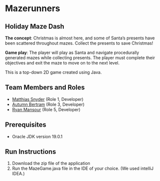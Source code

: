 # Mazerunners

## Holiday Maze Dash
**The concept**: Christmas is almost here, and some of Santa’s presents have been scattered throughout mazes. Collect the presents to save Christmas!

**Game play**: The player will play as Santa and navigate procedurally generated mazes while collecting presents. The player must complete their objectives and exit the maze to move on to the next level. 

This is a top-down 2D game created using Java.


## Team Members and Roles

* [Matthias Snyder](https://github.com/Taeus-Snyder/CIS350-HW2-Snyder#matthias-snyder) (Role 1, Developer)
* [Autumn Bertram](https://github.com/xxaleebxx/CIS350-HW2-BERTRAM) (Role 3, Developer)
* [Ryan Mansour](https://github.com/mansourr14/CIS350-HW2-Mansour) (Role 5, Developer)

## Prerequisites
- Oracle JDK version 19.0.1

## Run Instructions
1. Download the zip file of the application <here-link-to-be-added>
2. Run the MazeGame.java file in the IDE of your choice. (We used intelliJ IDEA.)

